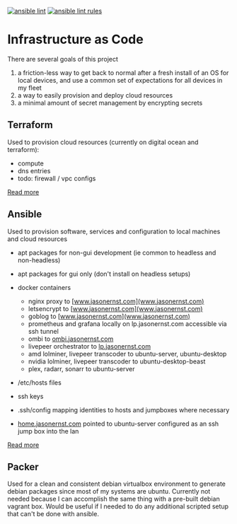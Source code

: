 [![ansible lint](https://github.com/compscidr/iac/actions/workflows/ansible-lint.yml/badge.svg)](https://github.com/compscidr/iac/actions/workflows/ansible-lint.yml)
[![ansible lint rules](https://img.shields.io/badge/Ansible--lint-rules%20table-blue.svg)](https://ansible-lint.readthedocs.io/en/latest/default_rules.html)

# Infrastructure as Code
There are several goals of this project
1. a friction-less way to get back to normal after a fresh install of an OS for
local devices, and use a common set of expectations for all devices in my fleet
2. a way to easily provision and deploy cloud resources
3. a minimal amount of secret management by encrypting secrets

## Terraform
Used to provision cloud resources (currently on digital ocean and terraform):
- compute
- dns entries
- todo: firewall / vpc configs

[Read more](terraform/README.md)

## Ansible
Used to provision software, services and configuration to local machines and cloud resources
- apt packages for non-gui development (ie common to headless and non-headless)
- apt packages for gui only (don't install on headless setups)
- docker containers
  - nginx proxy to [www.jasonernst.com](www.jasonernst.com)
  - letsencrypt to [www.jasonernst.com](www.jasonernst.com)
  - goblog to [www.jasonernst.com](www.jasonernst.com)
  - prometheus and grafana locally on lp.jasonernst.com accessible via ssh tunnel
  - ombi to [ombi.jasonernst.com](ombi.jasonernst.com)
  - livepeer orchestrator to [lp.jasonernst.com](lp.jasonernst.com)
  - amd lolminer, livepeer transcoder to ubuntu-server, ubuntu-desktop
  - nvidia lolminer, livepeer transcoder to ubuntu-desktop-beast
  - plex, radarr, sonarr to ubuntu-server
- /etc/hosts files
- ssh keys
- .ssh/config mapping identities to hosts and jumpboxes where necessary

- [home.jasonernst.com](home.jasonernst.com) pointed to ubuntu-server configured as an ssh jump box into the lan

[Read more](ansible/README.md)

## Packer
Used for a clean and consistent debian virtualbox environment to generate debian packages since most of my systems are ubuntu. Currently not needed because I can accomplish the same thing with a pre-built debian vagrant box. Would be useful if
I needed to do any additional scripted setup that can't be done with ansible.
